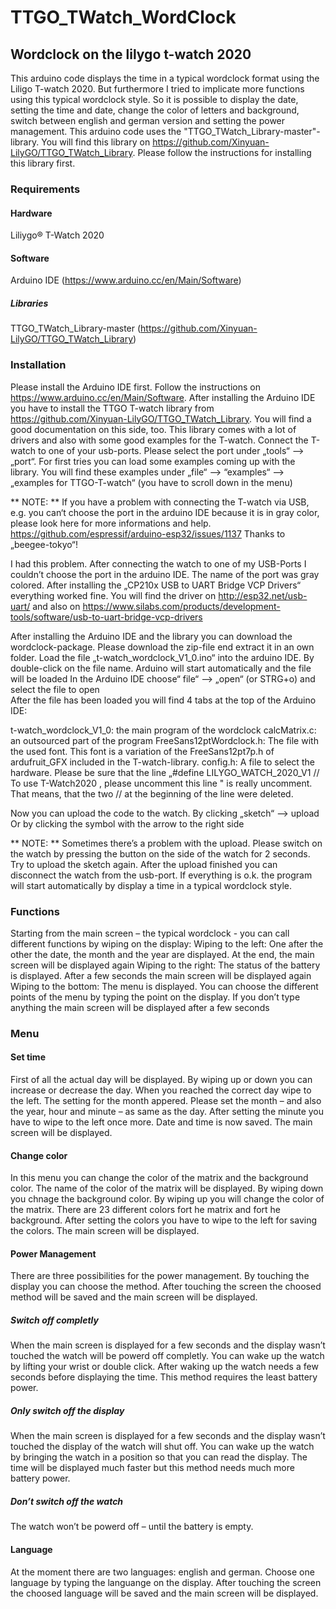 # TTGO_TWatch_WordClock
## Wordclock on the lilygo t-watch 2020

This arduino code displays the time in a typical wordclock format using the Liligo T-watch 2020.
But furthermore I tried to implicate more functions using this typical wordclock style. So it is possible to display the date, setting the time and date, change the color of letters and background, switch between english and german version and setting the power management.
This arduino code uses the "TTGO_TWatch_Library-master"-library. 
You will find this library on https://github.com/Xinyuan-LilyGO/TTGO_TWatch_Library. Please follow the instructions for installing this library first.

### Requirements

#### Hardware
Liliygo® T-Watch 2020 

#### Software
Arduino IDE (https://www.arduino.cc/en/Main/Software)
##### Libraries
TTGO_TWatch_Library-master  (https://github.com/Xinyuan-LilyGO/TTGO_TWatch_Library)

### Installation
Please install the Arduino IDE first. Follow the instructions on https://www.arduino.cc/en/Main/Software.
After installing the Arduino IDE you have to install the TTGO T-watch library from https://github.com/Xinyuan-LilyGO/TTGO_TWatch_Library. You will find a good documentation on this side, too. This library comes with a lot of drivers and also with some good examples for the T-watch.
Connect the T-watch to one of your usb-ports. Please select the port under „tools“ --> „port“. 
For first tries you can load some examples coming up with the library. 
You will find these examples under „file“  --> “examples“ --> „examples for TTGO-T-watch“ (you have to scroll down in the menu)

** NOTE: **
If you have a problem with connecting the T-watch via USB, e.g. you can‘t choose the port in the arduino IDE because it is in gray color, please look here for more informations and help. 
https://github.com/espressif/arduino-esp32/issues/1137 
Thanks to „beegee-tokyo“!

I had this problem. After connecting the watch to one of my USB-Ports I couldn’t choose the port in the arduino IDE. The name of the port was gray colored. After installing the  „CP210x USB to UART Bridge VCP Drivers“ everything worked fine.
You will find the driver on  http://esp32.net/usb-uart/ and also on https://www.silabs.com/products/development-tools/software/usb-to-uart-bridge-vcp-drivers

After installing the Arduino IDE and the library you can download the wordclock-package. Please download the zip-file end extract it in an own folder. Load the file „t-watch_wordclock_V1_0.ino“ into the arduino IDE.
By double-click on the file name. Arduino will start automatically and the file will be loaded
In the Arduino IDE choose“ file“ --> „open“ (or STRG+o) and select the file to open    
After the file has been loaded you will find 4 tabs at the top of the Arduino IDE:

t-watch_wordclock_V1_0:	    the main program of the wordclock
calcMatrix.c:			          an outsourced part of the program
FreeSans12ptWordclock.h:	  The file with the used font. This font is a variation of the FreeSans12pt7p.h of ardufruit_GFX included in the T-watch-library.
config.h:	                  A file to select the hardware. 
                            Please be sure that the line 
                            „#define LILYGO_WATCH_2020_V1    // To use T-Watch2020 , please uncomment this line "
                            is really uncomment. That means, that the two // at the beginning of the line were deleted. 

Now you can upload the code to the watch.
By clicking „sketch“ --> upload
Or by clicking the symbol with the arrow to the right side

** NOTE: **
Sometimes there’s a problem with the upload. Please switch on the watch by pressing the button on the side of the watch for 2 seconds. Try to upload the sketch again.
After the upload finished you can disconnect the watch from the usb-port. If everything is o.k. the program will start automatically by display a time in a typical wordclock style.

### Functions
Starting from the main screen – the typical wordclock - you can call different functions by wiping on the display:
Wiping to the left:	One after the other the date, the month and the year are displayed. At the end, the main screen will be displayed again 
Wiping to the right:	The status of the battery is displayed. After a few seconds the main screen will be displayed again
Wiping to the bottom: 	The menu is displayed. You can choose the different points of the menu by typing the point on the display. If you don’t type anything the main screen will be displayed after a few seconds

### Menu

#### Set time
First of all the actual day will be displayed. By wiping up or down you can increase or decrease the day. When you reached the correct day wipe to the left. The setting for the month appered. Please set the month – and also the year, hour and minute – as same as the day.
After setting the minute you have to wipe to the left once more.  Date and time is now saved. The main screen will be displayed.

#### Change color
In this menu you can change the color of the matrix and the background color.
The name of the color of the matrix will be displayed. By wiping down you chnage the background color. By wiping up you will change the color of the matrix. There are 23 different colors fort he matrix and fort he background.
After setting the colors you have to wipe to the left for saving the colors. The main screen will be displayed.
 
#### Power Management
There are three possibilities for the power management. By touching the display you can choose the method. After touching the screen the choosed method will be saved and the main screen will be displayed.
##### Switch off completly 
When the main screen is displayed for a few seconds and the display wasn’t touched the watch will be powerd off completly. You can wake up the watch by lifting your wrist or double click. After waking up the watch needs a few seconds before displaying the time. This method requires the least battery power. 
##### Only switch off the display
When the main screen is displayed for a few seconds and the display wasn’t touched the display of the watch will shut off.  You can wake up the watch by bringing the watch in a position so that you can read the display.  The time will be displayed much faster but this method needs much more battery power.
##### Don’t switch off the watch
The watch won’t be powerd off – until the battery is empty.

#### Language
At the moment there are two languages: english and german. Choose one language by typing the languange on the display. After touching the screen the choosed language will be saved and the main screen will be displayed.









